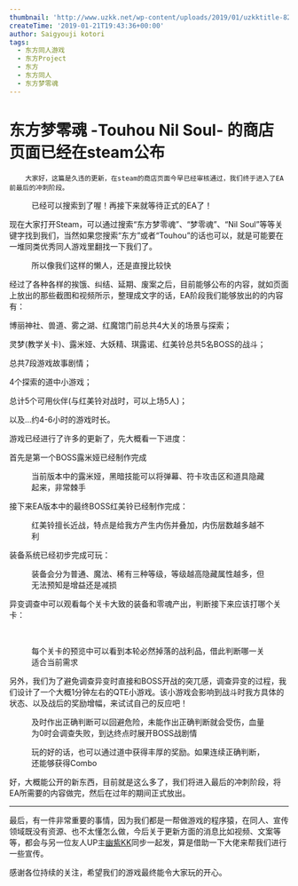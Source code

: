 ```yaml
---
thumbnail: 'http://www.uzkk.net/wp-content/uploads/2019/01/uzkktitle-825x386.jpg'
createTime: '2019-01-21T19:43:36+00:00'
author: Saigyouji kotori
tags:
  - 东方同人游戏
  - 东方Project
  - 东方
  - 东方同人
  - 东方梦零魂
---
```


# 东方梦零魂 -Touhou Nil Soul- 的商店页面已经在steam公布

		大家好，这篇是久违的更新，在steam的商店页面今早已经审核通过，我们终于进入了EA前最后的冲刺阶段。

<figure>
  <img src="http://www.uzkk.net/wp-content/uploads/2019/01/20190121190533.png" alt=""/>
  <figcaption>已经可以搜索到了喔！再接下来就等待正式的EA了！</figcaption>
</figure>

现在大家打开Steam，可以通过搜索“东方梦零魂”、“梦零魂”、“Nil Soul”等等关键字找到我们，当然如果您搜索“东方”或者“Touhou”的话也可以，就是可能要在一堆同类优秀同人游戏里翻找一下我们了。

<figure>
  <img src="http://www.uzkk.net/wp-content/uploads/2019/01/20190121190603.png" alt=""/>
  <figcaption>
所以像我们这样的懒人，还是直搜比较快</figcaption>
</figure>

经过了各种各样的挨饿、纠结、延期、废案之后，目前能够公布的内容，就如页面上放出的那些截图和视频所示，整理成文字的话，EA阶段我们能够放出的的内容有：

博丽神社、兽道、雾之湖、红魔馆门前总共4大关的场景与探索；

灵梦(教学关卡)、露米娅、大妖精、琪露诺、红美铃总共5名BOSS的战斗；

总共7段游戏故事剧情；

4个探索的道中小游戏；

总计5个可用伙伴(与红美铃对战时，可以上场5人)；

以及…约4-6小时的游戏时长。

游戏已经进行了许多的更新了，先大概看一下进度：

首先是第一个BOSS露米娅已经制作完成

<figure>
  <img src="http://www.uzkk.net/wp-content/uploads/2019/01/20190121190634.png" alt=""/>
  <figcaption>当前版本中的露米娅，黑暗技能可以将弹幕、符卡攻击区和道具隐藏起来，非常棘手</figcaption>
</figure>

接下来EA版本中的最终BOSS红美铃已经制作完成：

<figure>
  <img src="http://www.uzkk.net/wp-content/uploads/2019/01/20190121190647.png" alt=""/>
  <figcaption>红美铃擅长近战，特点是给我方产生内伤并叠加，内伤层数越多越不利</figcaption>
</figure>

装备系统已经初步完成可玩：

<figure>
  <img src="http://www.uzkk.net/wp-content/uploads/2019/01/20190121190659.png" alt=""/>
  <figcaption>装备会分为普通、魔法、稀有三种等级，等级越高隐藏属性越多，但无法预知是增益还是减损</figcaption>
</figure>

异变调查中可以观看每个关卡大致的装备和零魂产出，判断接下来应该打哪个关卡：

 

<figure>
  <img src="http://www.uzkk.net/wp-content/uploads/2019/01/20190121190712.png" alt=""/>
  <figcaption>每个关卡的预览中可以看到本轮必然掉落的战利品，借此判断哪一关适合当前需求</figcaption>
</figure>

另外，我们为了避免调查异变时直接和BOSS开战的突兀感，调查异变的过程，我们设计了一个大概1分钟左右的QTE小游戏。该小游戏会影响到战斗时我方具体的状态、以及战后的奖励增幅，来试试自己的反应吧！

<figure>
  <img src="http://www.uzkk.net/wp-content/uploads/2019/01/20190121191249.png" alt=""/>
  <figcaption>及时作出正确判断可以回避危险，未能作出正确判断就会受伤，血量为0时会调查失败，到达终点时展开BOSS战剧情</figcaption>
</figure>

<figure>
  <img src="http://www.uzkk.net/wp-content/uploads/2019/01/20190121190748.png" alt=""/>
  <figcaption>玩的好的话，也可以通过道中获得丰厚的奖励。如果连续正确判断，还能够获得Combo</figcaption>
</figure>

好，大概能公开的新东西，目前就是这么多了，我们将进入最后的冲刺阶段，将EA所需要的内容做完，然后在过年的期间正式放出。

---

最后，有一件非常重要的事情，因为我们都是一帮做游戏的程序猿，在同人、宣传领域既没有资源、也不太懂怎么做，今后关于更新方面的消息比如视频、文案等等，都会与另一位友人UP主[幽紫KK](http://space.bilibili.com/86865890?)同步一起发，算是借助一下大佬来帮我们进行一些宣传。

感谢各位持续的关注，希望我们的游戏最终能令大家玩的开心。
